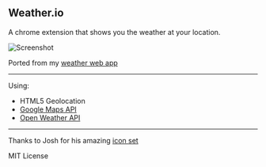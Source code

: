 ## Weather.io

A chrome extension that shows you the weather at your location.

![Screenshot](raw=true "Screenshot")

Ported from my [weather web app](https://github.com/AbhiPrasad/Weather-App)

--- 

Using:

* HTML5 Geolocation
* [Google Maps API](https://developers.google.com/maps/documentation/geocoding/start?csw=1#ReverseGeocoding)
* [Open Weather API](http://openweathermap.org/)

---

Thanks to Josh for his amazing [icon set](https://codepen.io/joshbader/pen/EjXgqr)

MIT License